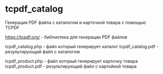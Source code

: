 # tcpdf_catalog
Генерация PDF файла с каталогом и карточкой товара с помощью TCPDF



https://tcpdf.org/ - библиотека для генерации PDF файлов


tcpdf_catalog.php - файл который генерирует каталог
tcpdf_catalog.pdf - результирующий файл с каталогом

tcpdf_product.php - файл который генерирует карточку товара
tcpdf_product.pdf - результирующий файл с картойкой товара
